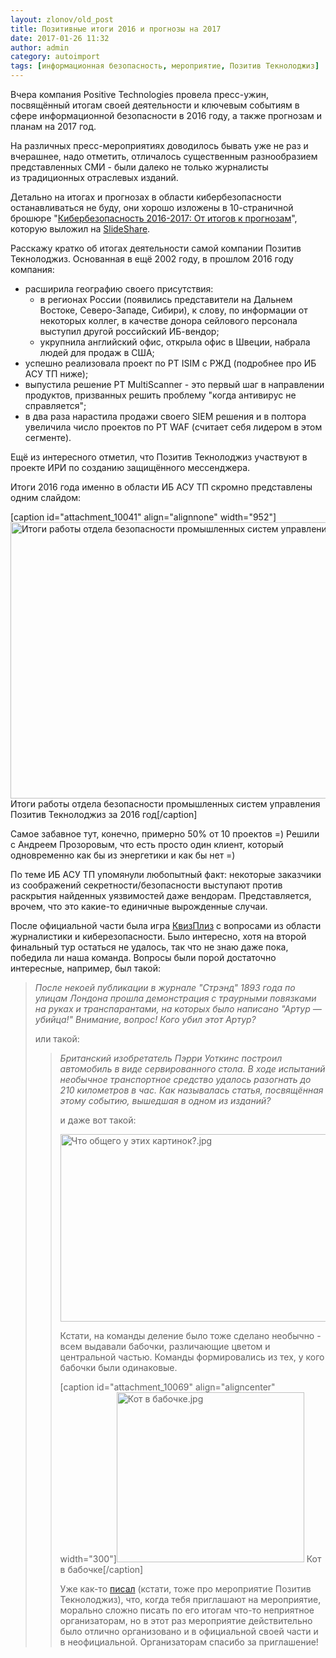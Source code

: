 ```yaml
---
layout: zlonov/old_post
title: Позитивные итоги 2016 и прогнозы на 2017
date: 2017-01-26 11:32
author: admin
category: autoimport
tags: [информационная безопасность, мероприятие, Позитив Текнолоджиз]
---
```

Вчера компания Positive Technologies провела пресс-ужин, посвящённый итогам своей деятельности и ключевым событиям в сфере информационной безопасности в 2016 году, а также прогнозам и планам на 2017 год.

На различных пресс-мероприятиях доводилось бывать уже не раз и вчерашнее, надо отметить, отличалось существенным разнообразием представленных СМИ - были далеко не только журналисты из традиционных отраслевых изданий.

Детально на итогах и прогнозах в области кибербезопасности останавливаться не буду, они хорошо изложены в 10-страничной брошюре "<a href="http://www.slideshare.net/zlonov/positive-technologiescybersecurity20162017-71407900/" target="_blank">Кибербезопасность 2016-2017: От итогов к прогнозам</a>", которую выложил на <a href="http://www.slideshare.net/zlonov/positive-technologiescybersecurity20162017-71407900/" target="_blank">SlideShare</a>.

Расскажу кратко об итогах деятельности самой компании Позитив Текнолоджиз. Основанная в ещё 2002 году, в прошлом 2016 году компания:

<ul>
    <li>расширила географию своего присутствия:
<ul>
    <li>в регионах России (появились представители на Дальнем Востоке, Северо-Западе, Сибири), к слову, по информации от некоторых коллег, в качестве донора сейлового персонала выступил другой российский ИБ-вендор;</li>
    <li>укрупнила английский офис, открыла офис в Швеции, набрала людей для продаж в США;</li>
</ul>
</li>
    <li>успешно реализовала проект по PT ISIM с РЖД (подробнее про ИБ АСУ ТП ниже);</li>
    <li>выпустила решение PT MultiScanner - это первый шаг в направлении продуктов, призванных решить проблему "когда антивирус не справляется";</li>
    <li>в два раза нарастила продажи своего SIEM решения и в полтора увеличила число проектов по PT WAF (считает себя лидером в этом сегменте).</li>
</ul>

Ещё из интересного отметил, что Позитив Текнолоджиз участвуют в проекте ИРИ по созданию защищённого мессенджера.

Итоги 2016 года именно в области ИБ АСУ ТП скромно представлены одним слайдом:

[caption id="attachment_10041" align="alignnone" width="952"]<img class="wp-image-10041 size-full" title="Итоги работы отдела безопасности промышленных систем управления Позитив Текнолоджиз за 2016 год" src="/assets/uploads/работы-отдела-безопасности-промышленных-систем-управления-Позитив-Текнолоджиз-за-2016-год.jpg" alt="Итоги работы отдела безопасности промышленных систем управления Позитив Текнолоджиз за 2016 год.jpg" width="952" height="442" /> Итоги работы отдела безопасности промышленных систем управления Позитив Текнолоджиз за 2016 год[/caption]

Самое забавное тут, конечно, примерно 50% от 10 проектов =) Решили с Андреем Прозоровым, что есть просто один клиент, который одновременно как бы из энергетики и как бы нет =)

По теме ИБ АСУ ТП упомянули любопытный факт: некоторые заказчики из соображений секретности/безопасности выступают против раскрытия найденных уязвимостей даже вендорам. Представляется, врочем, что это какие-то единичные вырожденные случаи.

После официальной части была игра <a href="http://quizplease.ru">КвизПлиз</a> с вопросами из области журналистики и киберезопасности. Было интересно, хотя на второй финальный тур остаться не удалось, так что не знаю даже пока, победила ли наша команда. Вопросы были порой достаточно интересные, например, был такой:

<blockquote>
<p class="p1"><em><span class="s1">После некоей публикации в журнале "Стрэнд" 1893 года по улицам Лондона прошла демонстрация с траурными повязками на руках и транспарантами, на которых было написано "Артур — убийца!" Внимание, вопрос! Кого убил этот Артур?</span></em>


или такой:

<blockquote>
<p class="p1"><em><span class="s1">Британский изобретатель Пэрри Уоткинс построил автомобиль в виде сервированного стола. В ходе испытаний необычное транспортное средство удалось разогнать до 210 километров в час. Как называлась статья, посвящённая этому событию, вышедшая в одном из изданий?</span></em>


и даже вот такой:

<img class="alignnone size-full wp-image-10065" src="/assets/uploads/общего-у-этих-картинок.jpg" alt="Что общего у этих картинок?.jpg" width="900" height="300" />

Кстати, на команды деление было тоже сделано необычно - всем выдавали бабочки, различающие цветом и центральной частью. Команды формировались из тех, у кого бабочки были одинаковые.

[caption id="attachment_10069" align="aligncenter" width="300"]<img class="wp-image-10069 size-medium" src="/assets/uploads/в-бабочке-300x272.jpg" alt="Кот в бабочке.jpg" width="300" height="272" /> Кот в бабочке[/caption]

Уже как-то <a href="https://zlonov.ru/2014/05/phdays-iv/">писал</a> (кстати, тоже про мероприятие Позитив Текнолоджиз), что, когда тебя приглашают на мероприятие, морально сложно писать по его итогам что-то неприятное организаторам, но в этот раз мероприятие действительно было отлично организовано и в официальной своей части и в неофициальной. Организаторам спасибо за приглашение!

